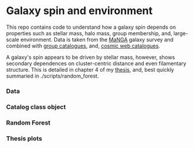 # Galaxy spin and environment
This repo contains code to understand how a galaxy spin depends on properties such as stellar mass, halo mass, group membership, and, large-scale environment. 
Data is taken from the [MaNGA](https://www.sdss.org/surveys/manga/) galaxy survey and combined with [group catalogues](https://gax.sjtu.edu.cn/data/Group.html), and, [cosmic web catalogues](https://arxiv.org/abs/1710.02676). 

A galaxy's spin appears to be driven by stellar mass, however, shows secondary dependences on cluster-centric distance and even filamentary structure. This is detailed in chapter 4 of my [thesis](https://github.com/Chris-Duckworth/Thesis), and, best quickly summaried in ./scripts/random_forest. 

### Data 

### Catalog class object

### Random Forest

### Thesis plots
